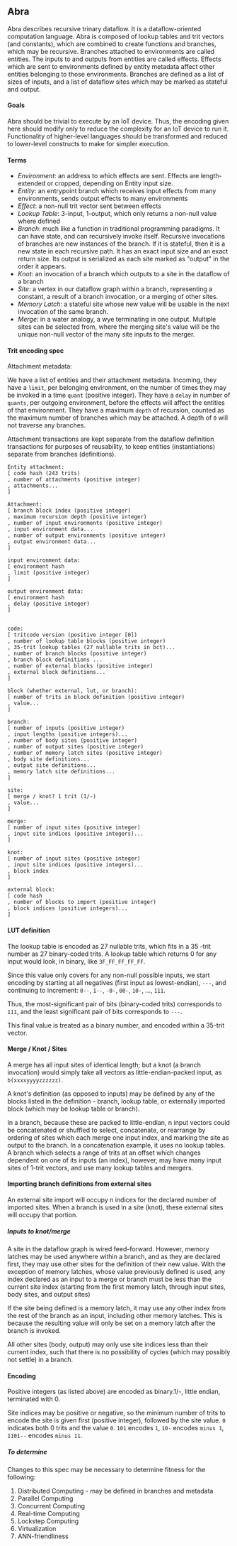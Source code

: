 
## Abra

Abra describes recursive trinary dataflow. It is a dataflow-oriented
computation language. Abra is composed of lookup tables and trit vectors
(and constants), which are combined to create functions and branches,
which may be recursive. Branches attached to environments are called
entities. The inputs to and outputs from entities are called effects.
Effects which are sent to environments defined by entity metadata affect
other entities belonging to those environments. Branches are defined as
a list of sizes of inputs, and a list of dataflow sites which may be
marked as stateful and output.

#### Goals

Abra should be trivial to execute by an IoT device. Thus, the encoding
given here should modify only to reduce the complexity for an IoT device
to run it. Functionality of higher-level languages should be transformed
and reduced to lower-level constructs to make for simpler execution.

#### Terms

 * *Environment*: an address to which effects are sent. Effects are
    length-extended or cropped, depending on Entity input size.
 * *Entity*: an entrypoint branch which receives input effects from many
    environments, sends output effects to many environments
 * *Effect*: a non-null trit vector sent between effects
 * *Lookup Table*: 3-input, 1-output, which only returns a non-null value
    where defined
 * *Branch*: much like a function in traditional programming paradigms. It
    can have state, and can recursively invoke itself. Recursive
    invocations of branches are new instances of the branch. If it is
    stateful, then it is a new state in each recursive path. It has an
    exact input size and an exact return size. Its output is serialized
    as each site marked as "output" in the order it appears.
 * *Knot*: an invocation of a branch which outputs to a site in the
    dataflow of a branch
 * *Site*: a vertex in our dataflow graph within a branch, representing a
    constant, a result of a branch invocation, or a merging of other
    sites.
 * *Memory Latch*: a stateful site whose new value will be usable in the
    next invocation of the same branch.
 * *Merge*: in a water analogy, a wye terminating in one output. Multiple
    sites can be selected from, where the merging site's value will be
    the unique non-null vector of the many site inputs to the merger.

#### Trit encoding spec

Attachment metadata:

We have a list of entities and their attachment metadata. Incoming, they
have a `limit`, per belonging environment, on the number of times they
may be invoked in a time `quant` (positive integer). They have a `delay`
in number of `quants`, per outgoing environment, before the effects will
affect the entities of that environment. They have a maximum `depth` of
recursion, counted as the maximum number of branches which may be
attached. A depth of `0` will not traverse any branches.

Attachment transactions are kept separate from the dataflow definition
transactions for purposes of reusability, to keep entities
(instantiations) separate from branches (definitions).

```
Entity attachment:
[ code hash (243 trits)
, number of attachments (positive integer)
, attachments...
]

Attachment:
[ branch block index (positive integer)
, maximum recursion depth (positive integer)
, number of input environments (positive integer)
, input environment data...
, number of output environments (positive integer)
, output environment data...
]

input environment data:
[ environment hash
, limit (positive integer)
]

output environment data:
[ environment hash
, delay (positive integer)
]


code:
[ tritcode version (positive integer [0])
, number of lookup table blocks (positive integer)
, 35-trit lookup tables (27 nullable trits in bct)...
, number of branch blocks (positive integer)
, branch block definitions ...
, number of external blocks (positive integer)
, external block definitions...
]

block (whether external, lut, or branch):
[ number of trits in block definition (positive integer)
, value...
]

branch:
[ number of inputs (positive integer)
, input lengths (positive integers)...
, number of body sites (positive integer)
, number of output sites (positive integer)
, number of memory latch sites (positive integer)
, body site definitions...
, output site definitions...
, memory latch site definitions...
]

site:
[ merge / knot? 1 trit (1/-)
, value...
]

merge:
[ number of input sites (positive integer)
, input site indices (positive integers)...
]

knot:
[ number of input sites (positive integer)
, input site indices (positive integers)...
, block index
]

external block:
[ code hash
, number of blocks to import (positive integer)
, block indices (positive integers)...
]
```

#### LUT definition

The lookup table is encoded as 27 nullable trits, which fits in a 35
-trit number as 27 binary-coded trits. A lookup table which returns
0 for any input would look, in binary, like `3F_FF_FF_FF_FF`.

Since this value only covers for any non-null possible inputs, we start
encoding by starting at all negatives (first input as lowest-endian),
`---`, and continuing to increment: `0--`, `1--`, `-0-`, `00-`, `10-`,
..., `111`.

Thus, the most-significant pair of bits (binary-coded trits) corresponds
to `111`, and the least significant pair of bits corresponds to `---`.

This final value is treated as a binary number, and encoded within a
35-trit vector.

#### Merge / Knot / Sites

A merge has all input sites of identical length; but a knot (a branch
invocation) would simply take all vectors as little-endian-packed input,
as `b(xxxxyyyyzzzzzz)`.

A knot's definition (as opposed to inputs) may be defined by any of the
blocks listed in the definition - branch, lookup table, or externally
imported block (which may be lookup table or branch).

In a branch, because these are packed to little-endian, n input vectors
could be concatenated or shuffled to select, concatenate, or rearrange
by ordering of sites which each merge one input index, and marking the
site as output to the branch. In a concatenation example, it uses no
lookup tables. A branch which selects a range of trits at an offset
which changes dependent on one of its inputs (an index), however, may
have many input sites of 1-trit vectors, and use many lookup tables and
mergers.

#### Importing branch definitions from external sites

An external site import will occupy n indices for the declared number of
imported sites. When a branch is used in a site (knot), these external
sites will occupy that portion.

##### Inputs to knot/merge

A site in the dataflow graph is wired feed-forward. However, memory
latches may be used anywhere within a branch, and as they are declared
first, they may use other sites for the definition of their new value.
With the exception of memory latches, whose value previously defined is
used, any index declared as an input to a merge or branch must be less
than the current site index (starting from the first memory latch,
through input sites, body sites, and output sites)

If the site being defined is a memory latch, it may use any other index
from the rest of the branch as an input, including other memory latches.
This is because the resulting value will only be set on a memory latch
after the branch is invoked.

All other sites (body, output) may only use site indices less than their
current index, such that there is no possibility of cycles (which may
possibly not settle) in a branch.

#### Encoding
Positive integers (as listed above) are encoded as binary.1/-, little
endian, terminated with 0.

Site indices may be positive or negative, so the minimum number of trits
to encode the site is given first (positive integer), followed by the
site value. `0` indicates both 0 trits and the value `0`. `101` encodes
`1`, `10-` encodes `minus 1`, `1101--` encodes `minus 11`.

##### To determine
Changes to this spec may be necessary to determine fitness for the
following:

1. Distributed Computing - may be defined in branches and metadata
2. Parallel Computing
3. Concurrent Computing
4. Real-time Computing
5. Lockstep Computing
6. Virtualization
7. ANN-friendliness
